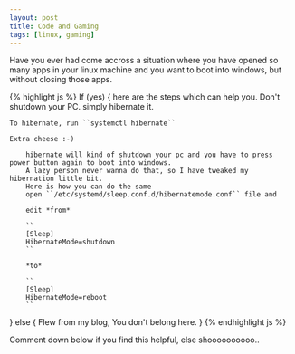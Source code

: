 ```yaml
---
layout: post
title: Code and Gaming
tags: [linux, gaming]
---
```


Have you ever had come accross a situation where you have opened so many apps in your linux machine and you want to boot into windows, but without closing those apps.

{% highlight js %}
If (yes) {
    here are the steps which can help you. 
    Don't shutdown your PC. simply hibernate it.
    
    To hibernate, run ``systemctl hibernate``
    
    Extra cheese :-)
    
        hibernate will kind of shutdown your pc and you have to press power button again to boot into windows. 
        A lazy person never wanna do that, so I have tweaked my hibernation little bit. 
        Here is how you can do the same
        open ``/etc/systemd/sleep.conf.d/hibernatemode.conf`` file and
        
        edit *from*
        
        ``
        [Sleep]
        HibernateMode=shutdown
        ``
        
        *to*
        
        ``
        [Sleep]
        HibernateMode=reboot
        ``
}
else {
    Flew from my blog, You don't belong here. 
}
{% endhighlight js %}

Comment down below if you find this helpful, else shoooooooooo..
